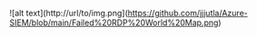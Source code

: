 
![alt text](http://url/to/img.png](https://github.com/jjjutla/Azure-SIEM/blob/main/Failed%20RDP%20World%20Map.png)

